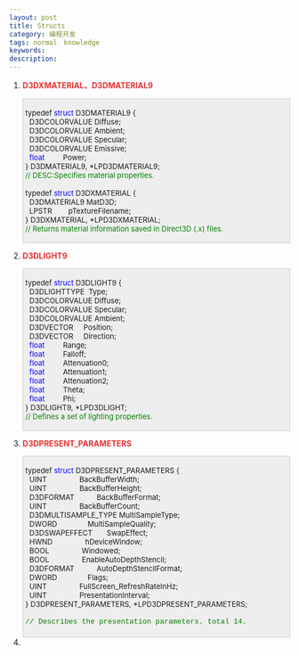 ```yaml
---
layout: post
title: Structs
category: 编程开发
tags: normal　knowledge
keywords: 
description: 
---
```


1.  **<span style="color:#e53333;">D3DXMATERIAL、D3DMATERIAL9 </span>**
    <div
    style="border-bottom:#cccccc 1px solid;border-left:#cccccc 1px solid;padding-bottom:4px;background-color:#eeeeee;padding-left:4px;width:98%;padding-right:5px;font-size:13px;word-break:break-all;border-top:#cccccc 1px solid;border-right:#cccccc 1px solid;padding-top:4px;">

    typedef <span style="color:#0000ff;">struct</span> D3DMATERIAL9 {\
       D3DCOLORVALUE Diffuse;\
       D3DCOLORVALUE Ambient;\
       D3DCOLORVALUE Specular;\
       D3DCOLORVALUE Emissive;\
       <span style="color:#0000ff;">float</span>         Power;\
     } D3DMATERIAL9, \*LPD3DMATERIAL9;\
     <span style="color:#008000;">//</span><span
    style="color:#008000;"> DESC:Specifies material properties.</span><span
    style="color:#008000;">\
     </span>\
     typedef <span style="color:#0000ff;">struct</span> D3DXMATERIAL {\
       D3DMATERIAL9 MatD3D;\
       LPSTR        pTextureFilename;\
     } D3DXMATERIAL, \*LPD3DXMATERIAL;\
     <span style="color:#008000;">//</span><span
    style="color:#008000;"> Returns material information saved in Direct3D (.x) files.</span>

    </div>

2.  **<span style="color:#e53333;">D3DLIGHT9</span>**
    <div
    style="border-bottom:#cccccc 1px solid;border-left:#cccccc 1px solid;padding-bottom:4px;background-color:#eeeeee;padding-left:4px;width:98%;padding-right:5px;font-size:13px;word-break:break-all;border-top:#cccccc 1px solid;border-right:#cccccc 1px solid;padding-top:4px;border-image:initial;">

    typedef <span style="color:#0000ff;">struct</span> D3DLIGHT9 {\
       D3DLIGHTTYPE  Type;\
       D3DCOLORVALUE Diffuse;\
       D3DCOLORVALUE Specular;\
       D3DCOLORVALUE Ambient;\
       D3DVECTOR     Position;\
       D3DVECTOR     Direction;\
       <span style="color:#0000ff;">float</span>         Range;\
       <span style="color:#0000ff;">float</span>         Falloff;\
       <span style="color:#0000ff;">float</span>         Attenuation0;\
       <span style="color:#0000ff;">float</span>         Attenuation1;\
       <span style="color:#0000ff;">float</span>         Attenuation2;\
       <span style="color:#0000ff;">float</span>         Theta;\
       <span style="color:#0000ff;">float</span>         Phi;\
     } D3DLIGHT9, \*LPD3DLIGHT;\
     <span style="color:#008000;">//</span><span
    style="color:#008000;"> Defines a set of lighting properties.</span>

    </div>

3.  **<span style="color:#e53333;">D3DPRESENT\_PARAMETERS</span>**
    <div
    style="border-bottom:#cccccc 1px solid;border-left:#cccccc 1px solid;padding-bottom:4px;background-color:#eeeeee;padding-left:4px;width:98%;padding-right:5px;font-size:13px;word-break:break-all;border-top:#cccccc 1px solid;border-right:#cccccc 1px solid;padding-top:4px;">

    typedef <span
    style="color:#0000ff;">struct</span> D3DPRESENT\_PARAMETERS {\
       UINT                BackBufferWidth;\
       UINT                BackBufferHeight;\
       D3DFORMAT           BackBufferFormat;\
       UINT                BackBufferCount;\
       D3DMULTISAMPLE\_TYPE MultiSampleType;\
       DWORD               MultiSampleQuality;\
       D3DSWAPEFFECT       SwapEffect;\
       HWND                hDeviceWindow;\
       BOOL                Windowed;\
       BOOL                EnableAutoDepthStencil;\
       D3DFORMAT           AutoDepthStencilFormat;\
       DWORD               Flags;\
       UINT                FullScreen\_RefreshRateInHz;\
       UINT                PresentationInterval;\
     } D3DPRESENT\_PARAMETERS, \*LPD3DPRESENT\_PARAMETERS;

    <span
    style="widows:2;text-transform:none;text-indent:0px;font:13px/21px verdana, 'courier new';white-space:normal;orphans:2;letter-spacing:normal;color:#008000;word-spacing:0px;-webkit-text-size-adjust:auto;-webkit-text-stroke-width:0px;">//</span><span
    style="widows:2;text-transform:none;text-indent:0px;font:13px/21px verdana, 'courier new';white-space:normal;orphans:2;letter-spacing:normal;color:#008000;word-spacing:0px;-webkit-text-size-adjust:auto;-webkit-text-stroke-width:0px;"> Describes the presentation parameters.
    total 14.</span>

    </div>

4.  




